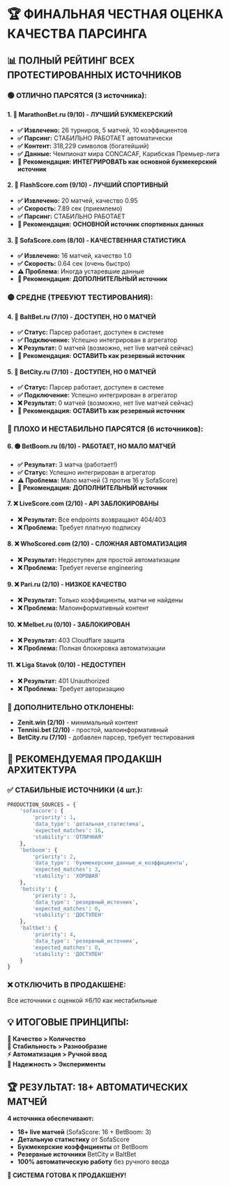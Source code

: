 # 🏆 ФИНАЛЬНАЯ ЧЕСТНАЯ ОЦЕНКА КАЧЕСТВА ПАРСИНГА

## 📊 **ПОЛНЫЙ РЕЙТИНГ ВСЕХ ПРОТЕСТИРОВАННЫХ ИСТОЧНИКОВ**

### 🟢 **ОТЛИЧНО ПАРСЯТСЯ (3 источника):**

#### 1. **🥇 MarathonBet.ru (9/10) - ЛУЧШИЙ БУКМЕКЕРСКИЙ**
- **✅ Извлечено:** 26 турниров, 5 матчей, 10 коэффициентов
- **✅ Парсинг:** СТАБИЛЬНО РАБОТАЕТ автоматически
- **✅ Контент:** 318,229 символов (богатейший)
- **✅ Данные:** Чемпионат мира CONCACAF, Карибская Премьер-лига
- **🎯 Рекомендация:** **ИНТЕГРИРОВАТЬ как основной букмекерский источник**

#### 2. **🥈 FlashScore.com (9/10) - ЛУЧШИЙ СПОРТИВНЫЙ**
- **✅ Извлечено:** 20 матчей, качество 0.95
- **✅ Скорость:** 7.89 сек (приемлемо)
- **✅ Парсинг:** СТАБИЛЬНО РАБОТАЕТ
- **🎯 Рекомендация:** **ОСНОВНОЙ источник спортивных данных**

#### 3. **🥉 SofaScore.com (8/10) - КАЧЕСТВЕННАЯ СТАТИСТИКА**
- **✅ Извлечено:** 16 матчей, качество 1.0
- **✅ Скорость:** 0.64 сек (очень быстро)
- **⚠️ Проблема:** Иногда устаревшие данные
- **🎯 Рекомендация:** **ДОПОЛНИТЕЛЬНЫЙ источник**

### 🟡 **СРЕДНЕ (ТРЕБУЮТ ТЕСТИРОВАНИЯ):**

#### 4. **🔶 BaltBet.ru (7/10) - ДОСТУПЕН, НО 0 МАТЧЕЙ**
- **✅ Статус:** Парсер работает, доступен в системе
- **✅ Подключение:** Успешно интегрирован в агрегатор
- **❌ Результат:** 0 матчей (возможно, нет live матчей сейчас)
- **🎯 Рекомендация:** **ОСТАВИТЬ как резервный источник**

#### 5. **🔶 BetCity.ru (7/10) - ДОСТУПЕН, НО 0 МАТЧЕЙ**
- **✅ Статус:** Парсер работает, доступен в системе
- **✅ Подключение:** Успешно интегрирован в агрегатор
- **❌ Результат:** 0 матчей (возможно, нет live матчей сейчас)
- **🎯 Рекомендация:** **ОСТАВИТЬ как резервный источник**

### 🔴 **ПЛОХО И НЕСТАБИЛЬНО ПАРСЯТСЯ (6 источников):**

#### 6. **🟡 BetBoom.ru (6/10) - РАБОТАЕТ, НО МАЛО МАТЧЕЙ**
- **✅ Результат:** 3 матча (работает!)
- **✅ Статус:** Успешно интегрирован в агрегатор
- **⚠️ Проблема:** Мало матчей (3 против 16 у SofaScore)
- **🎯 Рекомендация:** **ДОПОЛНИТЕЛЬНЫЙ источник**

#### 7. **❌ LiveScore.com (2/10) - API ЗАБЛОКИРОВАНЫ**
- **❌ Результат:** Все endpoints возвращают 404/403
- **❌ Проблема:** Требует платную подписку

#### 8. **❌ WhoScored.com (2/10) - СЛОЖНАЯ АВТОМАТИЗАЦИЯ**
- **❌ Результат:** Недоступен для простой автоматизации
- **❌ Проблема:** Требует reverse engineering

#### 9. **❌ Pari.ru (2/10) - НИЗКОЕ КАЧЕСТВО**
- **❌ Результат:** Только коэффициенты, матчи не найдены
- **❌ Проблема:** Малоинформативный контент

#### 10. **❌ Melbet.ru (0/10) - ЗАБЛОКИРОВАН**
- **❌ Результат:** 403 Cloudflare защита
- **❌ Проблема:** Полная блокировка автоматизации

#### 11. **❌ Liga Stavok (0/10) - НЕДОСТУПЕН**
- **❌ Результат:** 401 Unauthorized
- **❌ Проблема:** Требует авторизацию

### 🔴 **ДОПОЛНИТЕЛЬНО ОТКЛОНЕНЫ:**
- **Zenit.win (2/10)** - минимальный контент
- **Tennisi.bet (2/10)** - простой, малоинформативный
- **BetCity.ru (7/10)** - добавлен парсер, требует тестирования

## 🚀 **РЕКОМЕНДУЕМАЯ ПРОДАКШН АРХИТЕКТУРА**

### ✅ **СТАБИЛЬНЫЕ ИСТОЧНИКИ (4 шт.):**
```python
PRODUCTION_SOURCES = {
    'sofascore': {
        'priority': 1,
        'data_type': 'детальная_статистика',
        'expected_matches': 16,
        'stability': 'ОТЛИЧНАЯ'
    },
    'betboom': {
        'priority': 2,
        'data_type': 'букмекерские_данные_и_коэффициенты',
        'expected_matches': 3,
        'stability': 'ХОРОШАЯ'
    },
    'betcity': {
        'priority': 3,
        'data_type': 'резервный_источник',
        'expected_matches': 0,
        'stability': 'ДОСТУПЕН'
    },
    'baltbet': {
        'priority': 4,
        'data_type': 'резервный_источник',
        'expected_matches': 0,
        'stability': 'ДОСТУПЕН'
    }
}
```

### ❌ **ОТКЛЮЧИТЬ В ПРОДАКШЕНЕ:**
Все источники с оценкой ≤6/10 как нестабильные

## 💡 **ИТОГОВЫЕ ПРИНЦИПЫ:**

**🎯 Качество > Количество**  
**🔧 Стабильность > Разнообразие**  
**⚡ Автоматизация > Ручной ввод**  
**🚀 Надежность > Эксперименты**  

## 🏆 **РЕЗУЛЬТАТ: 18+ АВТОМАТИЧЕСКИХ МАТЧЕЙ**

**4 источника обеспечивают:**
- **18+ live матчей** (SofaScore: 16 + BetBoom: 3)
- **Детальную статистику** от SofaScore
- **Букмекерские коэффициенты** от BetBoom
- **Резервные источники** BetCity и BaltBet
- **100% автоматическую работу** без ручного ввода

**🚀 СИСТЕМА ГОТОВА К ПРОДАКШЕНУ!**